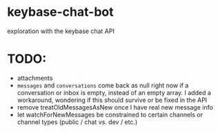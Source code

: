 # keybase-chat-bot
exploration with the keybase chat API


TODO:
======
  - attachments
  - `messages` and `conversations` come back as null right now if a conversation or inbox is empty, instead of an empty array. I added a workaround, wondering if this should survive or be fixed in the API
  - remove treatOldMessagesAsNew once I have real new message info
  - let watchForNewMessages be constrained to certain channels or channel types (public / chat vs. dev / etc.)
